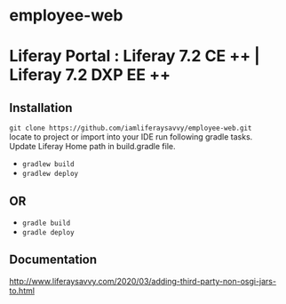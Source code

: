 # employee-web
# Liferay Portal : Liferay 7.2 CE ++ | Liferay 7.2 DXP EE ++
## Installation
`git clone https://github.com/iamliferaysavvy/employee-web.git`    
locate to project or import into your IDE run following gradle tasks.  
Update Liferay Home path in build.gradle file.
* `gradlew build`
* `gradlew deploy`  
## OR 
* `gradle build`
* `gradle deploy`  
## Documentation 
http://www.liferaysavvy.com/2020/03/adding-third-party-non-osgi-jars-to.html
